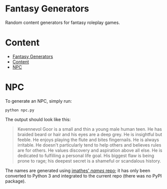 # Fantasy Generators

Random content generators for fantasy roleplay games.

# Content

- [Fantasy Generators](#fantasy-generators)
- [Content](#content)
- [NPC](#npc)

# NPC

To generate an NPC, simply run:

    python npc.py

The output should look like this:

> Kevennevol Goor is a small and thin a young male human teen. He has braided beard or hair and his eyes are a deep grey. He is insightful but feeble. He enjoys playing the flute and bites fingernails. He is always irritable. He doesn't particularly tend to help others and believes rules are for others. He values discovery and aspiration above all else. He is dedicated to fulfilling a personal life goal. His biggest flaw is being prone to rage; his deepest secret is a shameful or scandalous history.

The names are generated using [jmathes' *names* repo](https://github.com/jmathes/names); it has only been converted to Python 3 and integrated to the current repo (there was no PyPI package).